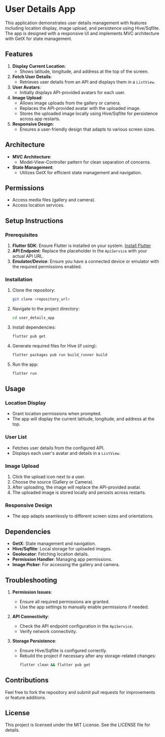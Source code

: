 # User Details App

This application demonstrates user details management with features including location display, image upload, and persistence using Hive/Sqflite. The app is designed with a responsive UI and implements MVC architecture with GetX for state management.

## Features

1. **Display Current Location**:
   - Shows latitude, longitude, and address at the top of the screen.
2. **Fetch User Details**:
   - Retrieves user details from an API and displays them in a `ListView`.
3. **User Avatars**:
   - Initially displays API-provided avatars for each user.
4. **Image Upload**:
   - Allows image uploads from the gallery or camera.
   - Replaces the API-provided avatar with the uploaded image.
   - Stores the uploaded image locally using Hive/Sqflite for persistence across app restarts.
5. **Responsive Design**:
   - Ensures a user-friendly design that adapts to various screen sizes.

## Architecture

- **MVC Architecture**:
  - Model-View-Controller pattern for clean separation of concerns.
- **State Management**:
  - Utilizes GetX for efficient state management and navigation.

## Permissions

- Access media files (gallery and camera).
- Access location services.

## Setup Instructions

### Prerequisites

1. **Flutter SDK**: Ensure Flutter is installed on your system. [Install Flutter](https://flutter.dev/docs/get-started/install)
2. **API Endpoint**: Replace the placeholder in the `ApiService` with your actual API URL.
3. **Emulator/Device**: Ensure you have a connected device or emulator with the required permissions enabled.

### Installation

1. Clone the repository:
   ```bash
   git clone <repository_url>
   ```
2. Navigate to the project directory:
   ```bash
   cd user_details_app
   ```
3. Install dependencies:
   ```bash
   flutter pub get
   ```
4. Generate required files for Hive (if using):
   ```bash
   flutter packages pub run build_runner build
   ```
5. Run the app:
   ```bash
   flutter run
   ```

## Usage

### Location Display

- Grant location permissions when prompted.
- The app will display the current latitude, longitude, and address at the top.

### User List

- Fetches user details from the configured API.
- Displays each user's avatar and details in a `ListView`.

### Image Upload

1. Click the upload icon next to a user.
2. Choose the source (Gallery or Camera).
3. After uploading, the image will replace the API-provided avatar.
4. The uploaded image is stored locally and persists across restarts.

### Responsive Design

- The app adapts seamlessly to different screen sizes and orientations.

## Dependencies

- **GetX**: State management and navigation.
- **Hive/Sqflite**: Local storage for uploaded images.
- **Geolocator**: Fetching location details.
- **Permission Handler**: Managing app permissions.
- **Image Picker**: For accessing the gallery and camera.

## Troubleshooting

1. **Permission Issues**:
   - Ensure all required permissions are granted.
   - Use the app settings to manually enable permissions if needed.

2. **API Connectivity**:
   - Check the API endpoint configuration in the `ApiService`.
   - Verify network connectivity.

3. **Storage Persistence**:
   - Ensure Hive/Sqflite is configured correctly.
   - Rebuild the project if necessary after any storage-related changes:
     ```bash
     flutter clean && flutter pub get
     ```

## Contributions

Feel free to fork the repository and submit pull requests for improvements or feature additions.

## License

This project is licensed under the MIT License. See the LICENSE file for details.

